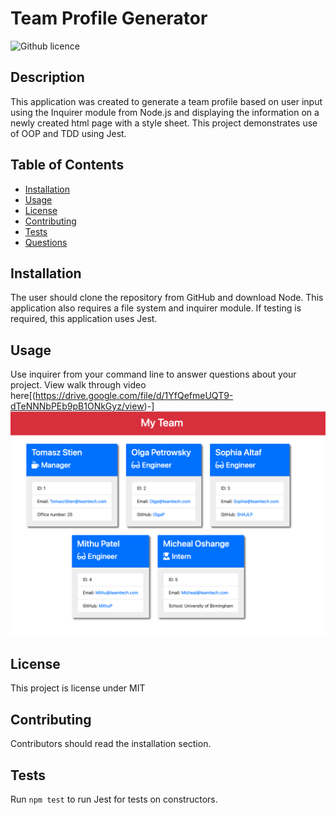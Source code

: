 # Team Profile Generator 
![Github licence](http://img.shields.io/badge/license-MIT-blue.svg)

## Description 
This application was created to generate a team profile based on user input using the Inquirer module from Node.js and displaying the information on a newly created html page with a style sheet. This project demonstrates use of OOP and TDD using Jest. 
 
## Table of Contents
* [Installation](#installation)
* [Usage](#usage)
* [License](#license)
* [Contributing](#contributing)
* [Tests](#tests)
* [Questions](#questions)

## Installation 
The user should clone the repository from GitHub and download Node. This application also requires a file system and inquirer module. If testing is required, this application uses Jest. 

## Usage 
Use inquirer from your command line to answer questions about your project.
View walk through video here[(https://drive.google.com/file/d/1YfQefmeUQT9-dTeNNNbPEb9pB1ONkGyz/view)-] <br>
<img src="./dist/img1.png">

## License 
This project is license under MIT

## Contributing 
Contributors should read the installation section. 

## Tests
Run `npm test` to run Jest for tests on constructors. 
